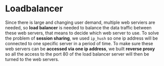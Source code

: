 # Loadbalancer
Since there is large and changing user demand, multiple web serviers are needed, so **load balancer** is needed to balance the data traffic between these web servers, that means to decide which web server to use. To solve the problem of **session sharing**, we used `ip_hush` so one ip address will be connected to one specific server in a period of time. To make sure these web servers can be **accessed via one ip address**, we built **reverse proxy** so all the access to the port 80 of the load balancer server will then be turned to the web servers. 
